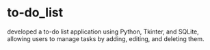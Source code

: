# to-do_list
 developed a to-do list application using Python, Tkinter, and SQLite, allowing users to manage tasks by adding, editing, and deleting them.
